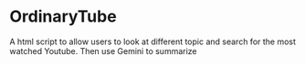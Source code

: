 # OrdinaryTube
A html script to allow users to look at different topic and search for the most watched Youtube.  Then use Gemini to summarize
